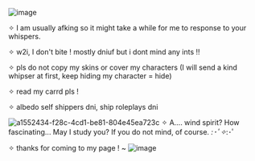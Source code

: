 ![image](https://github.com/user-attachments/assets/2cc22672-bd08-489e-bc66-76ce16c712a8)

✧ I am usually afking so it might take a while for me to response to your whispers.

✧ w2i, I don't bite ! mostly dniuf but i dont mind any ints !!

✧ pls do not copy my skins or cover my characters (I will send a kind whipser at first, keep hiding my character = hide)

✧ read my carrd pls !

✧ albedo self shippers dni, ship roleplays dni

![a1552434-f28c-4cd1-be81-804e45ea723c](https://github.com/user-attachments/assets/214ba23d-4818-4ba4-b2b8-633cd8ff32c9)
✧ A.... wind spirit? How fascinating... May I study you? If you do not mind, of course. *:･ﾟ✧*:･ﾟ

✧ thanks for coming to my page ! ~
 ![image](https://github.com/user-attachments/assets/4a8a05fb-7f75-415a-95df-790a4048b7a5)


<!--
**Destbedo/destbedo** is a ✨ _special_ ✨ repository because its `README.md` (this file) appears on your GitHub profile.

Here are some ideas to get you started:

- 🔭 I’m currently working on ...
- 🌱 I’m currently learning ...
- 👯 I’m looking to collaborate on ...
- 🤔 I’m looking for help with ...
- 💬 Ask me about ...
- 📫 How to reach me: ...
- 😄 Pronouns: ...
- ⚡ Fun fact: ...
-->
